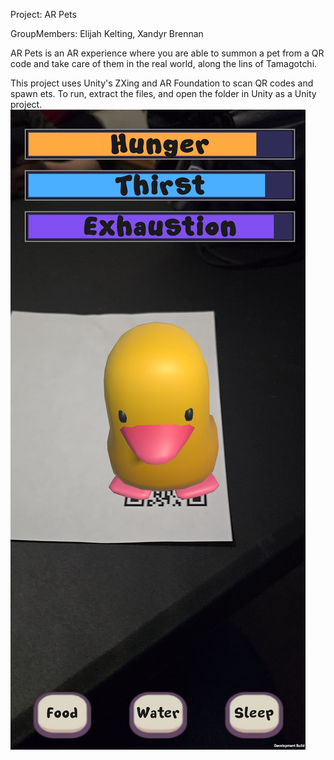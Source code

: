 Project: AR Pets

GroupMembers: Elijah Kelting, Xandyr Brennan

AR Pets is an AR experience where you are able to summon a pet from a QR code and take care of them in the real world, along the lins of Tamagotchi.

This project uses Unity's ZXing and AR Foundation to scan QR codes and spawn ets. To run, extract the files, and open the folder in Unity as a Unity project. 
![ScreenShot](https://github.com/Elispse/PRO385_ARPROJECT/blob/main/image0.jpg)
